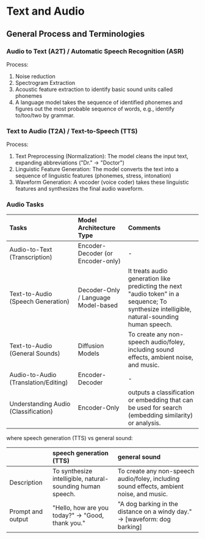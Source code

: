 # Text and Audio

## General Process and Terminologies

### Audio to Text (A2T) / Automatic Speech Recognition (ASR)

Process:

1. Noise reduction
2. Spectrogram Extraction
3. Acoustic feature extraction to identify basic sound units called phonemes
4. A language model takes the sequence of identified phonemes and figures out the most probable sequence of words, e.g., identify to/too/two by grammar.

### Text to Audio (T2A) / Text-to-Speech (TTS)

Process:

1. Text Preprocessing (Normalization): The model cleans the input text, expanding abbreviations ("Dr." -> "Doctor")
2. Linguistic Feature Generation: The model converts the text into a sequence of linguistic features (phonemes, stress, intonation)
3. Waveform Generation: A vocoder (voice coder) takes these linguistic features and synthesizes the final audio waveform.

### Audio Tasks

|Tasks|Model Architecture Type|Comments|
|:---|:---|:---|
|Audio-to-Text (Transcription)|Encoder-Decoder (or Encoder-only)|-|
|Text-to-Audio (Speech Generation)|Decoder-Only / Language Model-based|It treats audio generation like predicting the next "audio token" in a sequence; To synthesize intelligible, natural-sounding human speech.|
|Text-to-Audio (General Sounds)|Diffusion Models|To create any non-speech audio/foley, including sound effects, ambient noise, and music.|
|Audio-to-Audio (Translation/Editing)|Encoder-Decoder|-|
|Understanding Audio (Classification)|Encoder-Only|outputs a classification or embedding that can be used for search (embedding similarity) or analysis.|

where speech generation (TTS) vs general sound:

||speech generation (TTS)|general sound|
|:---|:---|:---|
|Description|To synthesize intelligible, natural-sounding human speech.|To create any non-speech audio/foley, including sound effects, ambient noise, and music.|
|Prompt and output|"Hello, how are you today?" -> "Good, thank you."|"A dog barking in the distance on a windy day." -> [waveform: dog barking]|
